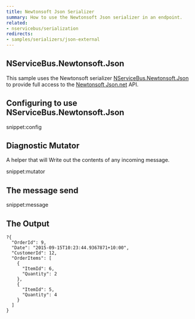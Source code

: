 ```yaml
---
title: Newtonsoft Json Serializer
summary: How to use the Newtonsoft Json serializer in an endpoint.
related:
- nservicebus/serialization
redirects:
- samples/serializers/json-external
---
```


## NServiceBus.Newtonsoft.Json

This sample uses the Newtonsoft serializer [NServiceBus.Newtonsoft.Json](https://github.com/Particular/NServiceBus.Newtonsoft.Json) to provide full access to the [Newtonsoft Json.net](http://www.newtonsoft.com/json) API.


## Configuring to use NServiceBus.Newtonsoft.Json

snippet:config


## Diagnostic Mutator

A helper that will Write out the contents of any incoming message.

snippet:mutator


## The message send

snippet:message
  

## The Output

```
?{
  "OrderId": 9,
  "Date": "2015-09-15T10:23:44.9367871+10:00",
  "CustomerId": 12,
  "OrderItems": [
    {
      "ItemId": 6,
      "Quantity": 2
    },
    {
      "ItemId": 5,
      "Quantity": 4
    }
  ]
}
```
